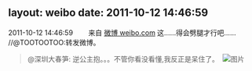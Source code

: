 layout: weibo
date: 2011-10-12 14:46:59
---
<meta name="referrer" content="no-referrer" />

2011-10-12 14:46:59  &nbsp;&nbsp;&nbsp;&nbsp;&nbsp;&nbsp; 来自 <a href="http://weibo.com/" rel="nofollow">微博 weibo.com</a>
这……得会劈腿才行吧…… //@TOOTOOTOO:转发微博。
>  @深圳大春笋: 逆公主抱。。。不管你看没看懂,我反正是呆住了。 ​​​
>  ![图片](https://ww3.sinaimg.cn/large/4aa5b28cjw1dm07rcgenaj.jpg)
